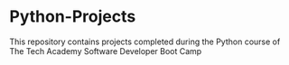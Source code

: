 # Python-Projects
This repository contains projects completed during the Python course of The Tech Academy Software Developer Boot Camp
